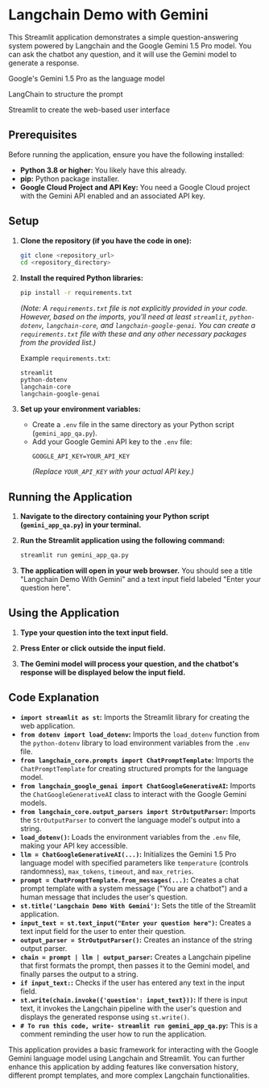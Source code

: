 # Langchain Demo with Gemini

This Streamlit application demonstrates a simple question-answering system powered by Langchain and the Google Gemini 1.5 Pro model. You can ask the chatbot any question, and it will use the Gemini model to generate a response.

Google's Gemini 1.5 Pro as the language model

LangChain to structure the prompt

Streamlit to create the web-based user interface

## Prerequisites

Before running the application, ensure you have the following installed:

* **Python 3.8 or higher:** You likely have this already.
* **pip:** Python package installer.
* **Google Cloud Project and API Key:** You need a Google Cloud project with the Gemini API enabled and an associated API key.

## Setup

1.  **Clone the repository (if you have the code in one):**
    ```bash
    git clone <repository_url>
    cd <repository_directory>
    ```

2.  **Install the required Python libraries:**
    ```bash
    pip install -r requirements.txt
    ```
    *(Note: A `requirements.txt` file is not explicitly provided in your code. However, based on the imports, you'll need at least `streamlit`, `python-dotenv`, `langchain-core`, and `langchain-google-genai`. You can create a `requirements.txt` file with these and any other necessary packages from the provided list.)*

    Example `requirements.txt`:
    ```
    streamlit
    python-dotenv
    langchain-core
    langchain-google-genai
    ```

3.  **Set up your environment variables:**
    * Create a `.env` file in the same directory as your Python script (`gemini_app_qa.py`).
    * Add your Google Gemini API key to the `.env` file:
        ```
        GOOGLE_API_KEY=YOUR_API_KEY
        ```
        *(Replace `YOUR_API_KEY` with your actual API key.)*

## Running the Application

1.  **Navigate to the directory containing your Python script (`gemini_app_qa.py`) in your terminal.**

2.  **Run the Streamlit application using the following command:**
    ```bash
    streamlit run gemini_app_qa.py
    ```

3.  **The application will open in your web browser.** You should see a title "Langchain Demo With Gemini" and a text input field labeled "Enter your question here".

## Using the Application

1.  **Type your question into the text input field.**

2.  **Press Enter or click outside the input field.**

3.  **The Gemini model will process your question, and the chatbot's response will be displayed below the input field.**

## Code Explanation

* **`import streamlit as st`:** Imports the Streamlit library for creating the web application.
* **`from dotenv import load_dotenv`:** Imports the `load_dotenv` function from the `python-dotenv` library to load environment variables from the `.env` file.
* **`from langchain_core.prompts import ChatPromptTemplate`:** Imports the `ChatPromptTemplate` for creating structured prompts for the language model.
* **`from langchain_google_genai import ChatGoogleGenerativeAI`:** Imports the `ChatGoogleGenerativeAI` class to interact with the Google Gemini models.
* **`from langchain_core.output_parsers import StrOutputParser`:** Imports the `StrOutputParser` to convert the language model's output into a string.
* **`load_dotenv()`:** Loads the environment variables from the `.env` file, making your API key accessible.
* **`llm = ChatGoogleGenerativeAI(...)`:** Initializes the Gemini 1.5 Pro language model with specified parameters like `temperature` (controls randomness), `max_tokens`, `timeout`, and `max_retries`.
* **`prompt = ChatPromptTemplate.from_messages(...)`:** Creates a chat prompt template with a system message ("You are a chatbot") and a human message that includes the user's question.
* **`st.title('Langchain Demo With Gemini')`:** Sets the title of the Streamlit application.
* **`input_text = st.text_input("Enter your question here")`:** Creates a text input field for the user to enter their question.
* **`output_parser = StrOutputParser()`:** Creates an instance of the string output parser.
* **`chain = prompt | llm | output_parser`:** Creates a Langchain pipeline that first formats the prompt, then passes it to the Gemini model, and finally parses the output to a string.
* **`if input_text:`:** Checks if the user has entered any text in the input field.
* **`st.write(chain.invoke({'question': input_text}))`:** If there is input text, it invokes the Langchain pipeline with the user's question and displays the generated response using `st.write()`.
* **`# To run this code, write- streamlit run gemini_app_qa.py`:** This is a comment reminding the user how to run the application.

This application provides a basic framework for interacting with the Google Gemini language model using Langchain and Streamlit. You can further enhance this application by adding features like conversation history, different prompt templates, and more complex Langchain functionalities.
